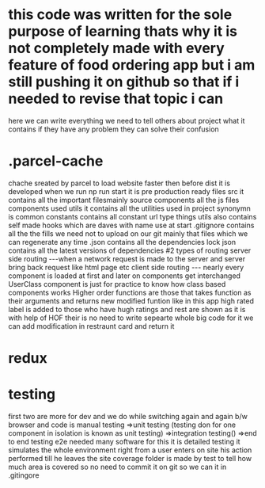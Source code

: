 # this code was written for the sole purpose of learning thats why it is not completely made with every feature of food ordering app but i am still pushing it on github so that if i needed to revise that topic i can 

here we can write everything we need to tell others about project what it contains if they have any problem they can solve their confusion
# .parcel-cache 
chache sreated by parcel to load website faster then before
dist it is developed when we run np run start it is pre production ready files
src   it contains all the important filesmainly source
components all the js files components used
utils it contains all the utilities used in project synonymn is common
constants contains all constant url type things
utils also contains self made hooks which are daves with name use at start 
.gitignore contains all the the fills we need not to upload on our git mainly that files which we can regenerate any time 
.json contains all the dependencies 
lock json contains all the latest versions of dependencies 
#2 types of routing 
server side routing ---when a network request is made to the server and server bring back request like html page etc
client side routing --- nearly every component is loaded at first and later on components get interchanged
UserClass component is just for practice to know how class based components works 
Higher order functions are those that takes function as their arguments and returns new modified funtion like in this app high rated label is added to those who have hugh ratings and rest are shown as it is with help of HOF their is no need to write sepearte whole big code for it we can add modification in restraunt card and return it
# redux






# testing 
first two are more for dev 
and we do while switching again and again b/w browser and code is manual testing
=>unit testing (testing don for one component in isolation is known as unit testing)
=>integration testing()
=>end to end testing e2e needed many software for this it is detailed testing it simulates the whole environment right from a user enters on site his action performed till he leaves the site
coverage folder is made by test to tell how much area is covered so no need to commit it on git so we can it in .gitingore 